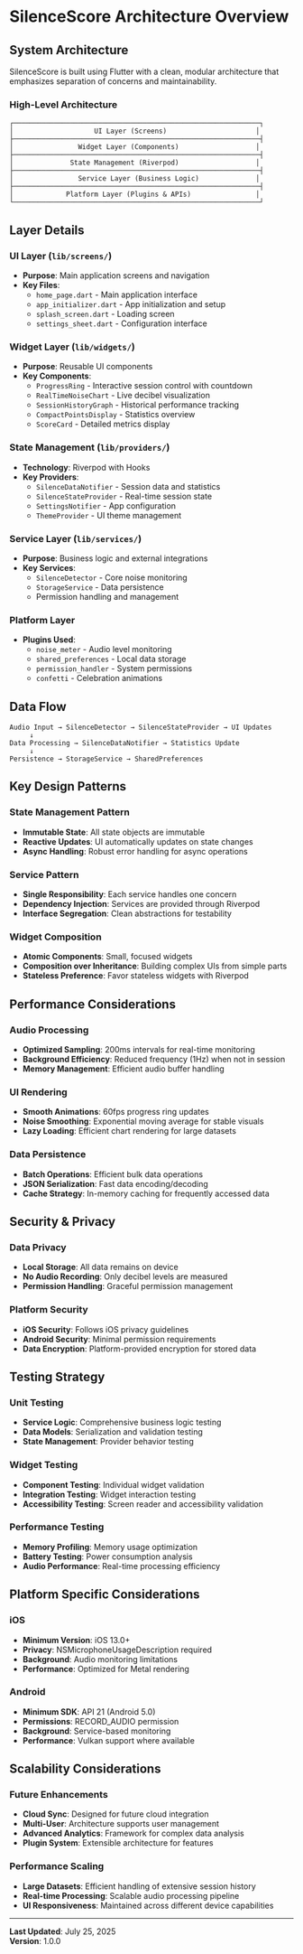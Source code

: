 # SilenceScore Architecture Overview

## System Architecture

SilenceScore is built using Flutter with a clean, modular architecture that emphasizes separation of concerns and maintainability.

### High-Level Architecture

```
┌─────────────────────────────────────────────────────────────┐
│                    UI Layer (Screens)                      │
├─────────────────────────────────────────────────────────────┤
│                Widget Layer (Components)                   │
├─────────────────────────────────────────────────────────────┤
│              State Management (Riverpod)                   │
├─────────────────────────────────────────────────────────────┤
│                Service Layer (Business Logic)              │
├─────────────────────────────────────────────────────────────┤
│             Platform Layer (Plugins & APIs)                │
└─────────────────────────────────────────────────────────────┘
```

## Layer Details

### UI Layer (`lib/screens/`)
- **Purpose**: Main application screens and navigation
- **Key Files**:
  - `home_page.dart` - Main application interface
  - `app_initializer.dart` - App initialization and setup
  - `splash_screen.dart` - Loading screen
  - `settings_sheet.dart` - Configuration interface

### Widget Layer (`lib/widgets/`)
- **Purpose**: Reusable UI components
- **Key Components**:
  - `ProgressRing` - Interactive session control with countdown
  - `RealTimeNoiseChart` - Live decibel visualization
  - `SessionHistoryGraph` - Historical performance tracking
  - `CompactPointsDisplay` - Statistics overview
  - `ScoreCard` - Detailed metrics display

### State Management (`lib/providers/`)
- **Technology**: Riverpod with Hooks
- **Key Providers**:
  - `SilenceDataNotifier` - Session data and statistics
  - `SilenceStateProvider` - Real-time session state
  - `SettingsNotifier` - App configuration
  - `ThemeProvider` - UI theme management

### Service Layer (`lib/services/`)
- **Purpose**: Business logic and external integrations
- **Key Services**:
  - `SilenceDetector` - Core noise monitoring
  - `StorageService` - Data persistence
  - Permission handling and management

### Platform Layer
- **Plugins Used**:
  - `noise_meter` - Audio level monitoring
  - `shared_preferences` - Local data storage
  - `permission_handler` - System permissions
  - `confetti` - Celebration animations

## Data Flow

```
Audio Input → SilenceDetector → SilenceStateProvider → UI Updates
     ↓
Data Processing → SilenceDataNotifier → Statistics Update
     ↓
Persistence → StorageService → SharedPreferences
```

## Key Design Patterns

### State Management Pattern
- **Immutable State**: All state objects are immutable
- **Reactive Updates**: UI automatically updates on state changes
- **Async Handling**: Robust error handling for async operations

### Service Pattern
- **Single Responsibility**: Each service handles one concern
- **Dependency Injection**: Services are provided through Riverpod
- **Interface Segregation**: Clean abstractions for testability

### Widget Composition
- **Atomic Components**: Small, focused widgets
- **Composition over Inheritance**: Building complex UIs from simple parts
- **Stateless Preference**: Favor stateless widgets with Riverpod

## Performance Considerations

### Audio Processing
- **Optimized Sampling**: 200ms intervals for real-time monitoring
- **Background Efficiency**: Reduced frequency (1Hz) when not in session
- **Memory Management**: Efficient audio buffer handling

### UI Rendering
- **Smooth Animations**: 60fps progress ring updates
- **Noise Smoothing**: Exponential moving average for stable visuals
- **Lazy Loading**: Efficient chart rendering for large datasets

### Data Persistence
- **Batch Operations**: Efficient bulk data operations
- **JSON Serialization**: Fast data encoding/decoding
- **Cache Strategy**: In-memory caching for frequently accessed data

## Security & Privacy

### Data Privacy
- **Local Storage**: All data remains on device
- **No Audio Recording**: Only decibel levels are measured
- **Permission Handling**: Graceful permission management

### Platform Security
- **iOS Security**: Follows iOS privacy guidelines
- **Android Security**: Minimal permission requirements
- **Data Encryption**: Platform-provided encryption for stored data

## Testing Strategy

### Unit Testing
- **Service Logic**: Comprehensive business logic testing
- **Data Models**: Serialization and validation testing
- **State Management**: Provider behavior testing

### Widget Testing
- **Component Testing**: Individual widget validation
- **Integration Testing**: Widget interaction testing
- **Accessibility Testing**: Screen reader and accessibility validation

### Performance Testing
- **Memory Profiling**: Memory usage optimization
- **Battery Testing**: Power consumption analysis
- **Audio Performance**: Real-time processing efficiency

## Platform Specific Considerations

### iOS
- **Minimum Version**: iOS 13.0+
- **Privacy**: NSMicrophoneUsageDescription required
- **Background**: Audio monitoring limitations
- **Performance**: Optimized for Metal rendering

### Android
- **Minimum SDK**: API 21 (Android 5.0)
- **Permissions**: RECORD_AUDIO permission
- **Background**: Service-based monitoring
- **Performance**: Vulkan support where available

## Scalability Considerations

### Future Enhancements
- **Cloud Sync**: Designed for future cloud integration
- **Multi-User**: Architecture supports user management
- **Advanced Analytics**: Framework for complex data analysis
- **Plugin System**: Extensible architecture for features

### Performance Scaling
- **Large Datasets**: Efficient handling of extensive session history
- **Real-time Processing**: Scalable audio processing pipeline
- **UI Responsiveness**: Maintained across different device capabilities

---

**Last Updated**: July 25, 2025  
**Version**: 1.0.0
